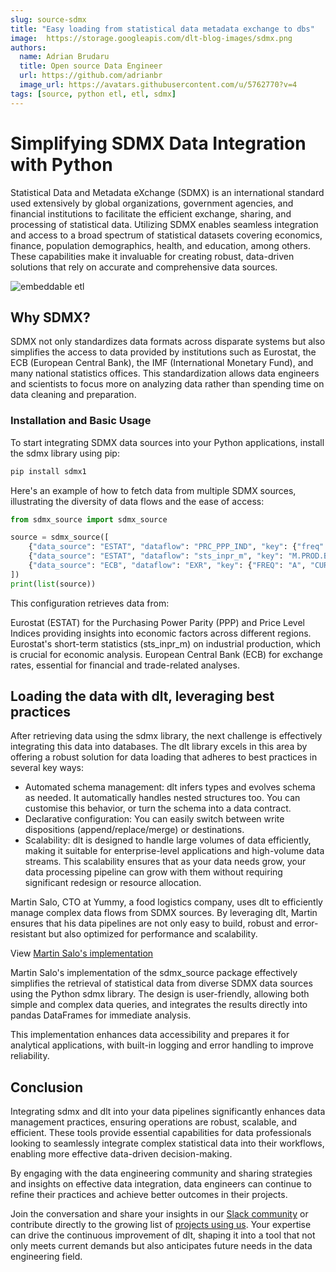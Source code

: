 ```yaml
---
slug: source-sdmx
title: "Easy loading from statistical data metadata exchange to dbs"
image:  https://storage.googleapis.com/dlt-blog-images/sdmx.png
authors:
  name: Adrian Brudaru
  title: Open source Data Engineer
  url: https://github.com/adrianbr
  image_url: https://avatars.githubusercontent.com/u/5762770?v=4
tags: [source, python etl, etl, sdmx]
---
```


# Simplifying SDMX Data Integration with Python

Statistical Data and Metadata eXchange (SDMX) is an international standard used extensively by global organizations, government agencies, and financial institutions to facilitate the efficient exchange, sharing, and processing of statistical data. Utilizing SDMX enables seamless integration and access to a broad spectrum of statistical datasets covering economics, finance, population demographics, health, and education, among others. These capabilities make it invaluable for creating robust, data-driven solutions that rely on accurate and comprehensive data sources.

![embeddable etl](https://storage.googleapis.com/dlt-blog-images/sdmx.png)

## Why SDMX?

SDMX not only standardizes data formats across disparate systems but also simplifies the access to data provided by institutions such as Eurostat, the ECB (European Central Bank), the IMF (International Monetary Fund), and many national statistics offices. This standardization allows data engineers and scientists to focus more on analyzing data rather than spending time on data cleaning and preparation.

### Installation and Basic Usage
To start integrating SDMX data sources into your Python applications, install the sdmx library using pip:

```bash
pip install sdmx1
```

Here's an example of how to fetch data from multiple SDMX sources, illustrating the diversity of data flows and the ease of access:

```python
from sdmx_source import sdmx_source

source = sdmx_source([
    {"data_source": "ESTAT", "dataflow": "PRC_PPP_IND", "key": {"freq": "A", "na_item": "PLI_EU28", "ppp_cat": "A0101", "geo": ["EE", "FI"]}, "table_name": "food_price_index"},
    {"data_source": "ESTAT", "dataflow": "sts_inpr_m", "key": "M.PROD.B-D+C+D.CA.I15+I10.EE"},
    {"data_source": "ECB", "dataflow": "EXR", "key": {"FREQ": "A", "CURRENCY": "USD"}}
])
print(list(source))
```
This configuration retrieves data from:

Eurostat (ESTAT) for the Purchasing Power Parity (PPP) and Price Level Indices providing insights into economic factors across different regions.
Eurostat's short-term statistics (sts_inpr_m) on industrial production, which is crucial for economic analysis.
European Central Bank (ECB) for exchange rates, essential for financial and trade-related analyses.

## Loading the data with dlt, leveraging best practices

After retrieving data using the sdmx library, the next challenge is effectively integrating this data into databases.
The dlt library excels in this area by offering a robust solution for data loading that adheres to best practices in several key ways:

* Automated schema management: dlt infers types and evolves schema as needed. It automatically handles nested structures too. You can customise this behavior, or turn the schema into a data contract.
* Declarative configuration: You can easily switch between write dispositions (append/replace/merge) or destinations.
* Scalability: dlt is designed to handle large volumes of data efficiently, making it suitable for enterprise-level applications and high-volume data streams. This scalability ensures that as your data needs grow, your data processing pipeline can grow with them without requiring significant redesign or resource allocation.

Martin Salo, CTO at Yummy, a food logistics company, uses dlt to efficiently manage complex data flows from SDMX sources.
By leveraging dlt, Martin ensures that his data pipelines are not only easy to build, robust and error-resistant but also optimized for performance and scalability.

View [Martin Salo's implementation](https://gist.github.com/salomartin/d4ee7170f678b0b44554af46fe8efb3f)

Martin Salo's implementation of the sdmx_source package effectively simplifies the retrieval of statistical data from diverse SDMX data sources using the Python sdmx library.
The design is user-friendly, allowing both simple and complex data queries, and integrates the results directly into pandas DataFrames for immediate analysis.

This implementation enhances data accessibility and prepares it for analytical applications, with built-in logging and error handling to improve reliability.

## Conclusion
Integrating sdmx and dlt into your data pipelines significantly enhances data management practices, ensuring operations are robust,
scalable, and efficient. These tools provide essential capabilities for data professionals looking to seamlessly integrate
complex statistical data into their workflows, enabling more effective data-driven decision-making.

By engaging with the data engineering community and sharing strategies and insights on effective data integration,
data engineers can continue to refine their practices and achieve better outcomes in their projects.


Join the conversation and share your insights in our [Slack community](https://dlthub.com/community) or contribute directly to the growing list of [projects using us](https://github.com/dlt-hub/dlt/network/dependents). Your expertise can drive
the continuous improvement of dlt, shaping it into a tool that not only meets current demands but also anticipates future needs in the data engineering field.


